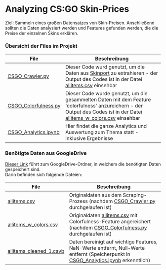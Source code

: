 # Analyzing CS:GO Skin-Prices
Ziel: Sammeln eines großen Datensatzes von Skin-Preisen. Anschließend sollten die Daten analysiert werden und Features gefunden werden, die die Preise der einzelnen Skins erklären.


### Übersicht der Files im Projekt
| File | Beschreibung |
| --- | --- |
| [CSGO_Crawler.py](https://github.com/princessivy/Analyzing_CSGO_SkinPrices/blob/main/CSGO_Crawler.py) | Dieser Code wurd genutzt, um die Daten aus [Skinport](https://skinport.com) zu extrahieren - der Output des Codes ist in der Datei [allitems.csv](https://drive.google.com/file/d/12HyWiR1LFt9Jpp1zG0RlbUeI-FhVsT4F/view?usp=sharing) einsehbar |
| [CSGO_Colorfulness.py](https://github.com/princessivy/Analyzing_CSGO_SkinPrices/blob/main/CSGO_Colorfulness.py) | Dieser Code wurde genutzt, um die gesammelten Daten mit dem Feature 'colorfulness' anzureichern - der Output des Codes ist in der Datei [allitems_w_colors.csv](https://drive.google.com/file/d/1-FDwI__Ci8fGxpFblqMqJw8hknOLNInT/view?usp=sharing) einsehbar |
| [CSGO_Analytics.ipynb](https://github.com/princessivy/Analyzing_CSGO_SkinPrices/blob/main/CSGO_Analytics.ipynb) | Hier findet die ganze Analytics und Auswertung zum Thema statt - inklusive Ergebnisse |
  
    
      
        


### Benötigte Daten aus GoogleDrive
[Dieser Link](https://drive.google.com/drive/folders/1jo_B2uZqdP_QrxFDANSfYoqUNVIo9V4e?usp=sharing) führt zum GoogleDrive-Ordner, in welchem die benötigten Daten gespeichert sind.  
Darin befinden sich folgende Dateien:


| File | Beschreibung |
| --- | --- |
| [allitems.csv](https://drive.google.com/file/d/12HyWiR1LFt9Jpp1zG0RlbUeI-FhVsT4F/view?usp=sharing) | Originaldaten aus dem Scraping-Prozess (nachdem [CSGO_Crawler.py](https://github.com/princessivy/Analyzing_CSGO_SkinPrices/blob/main/CSGO_Crawler.py) durchgelaufen ist) |
| [allitems_w_colors.csv](https://drive.google.com/file/d/1-FDwI__Ci8fGxpFblqMqJw8hknOLNInT/view?usp=sharing) | Originaldaten [allitems.csv](https://drive.google.com/file/d/12HyWiR1LFt9Jpp1zG0RlbUeI-FhVsT4F/view?usp=sharing) mit Colorfulness-Feature angereichert (nachdem [CSGO_Colorfulness.py](https://github.com/princessivy/Analyzing_CSGO_SkinPrices/blob/main/CSGO_Colorfulness.py) durchgelaufen ist) |
| [allitems_cleaned_1.csvb](https://drive.google.com/file/d/1-FK57NE42ojNiG0hu5YXMC9iK-KmmZ0n/view?usp=sharing) | Daten bereinigt auf wichtige Features, NaN-Werte entfernt, Null-Werte entfernt (Speicherpunkt in [CSGO_Analytics.ipynb](https://github.com/princessivy/Analyzing_CSGO_SkinPrices/blob/main/CSGO_Analytics.ipynb) erkenntlich) |
